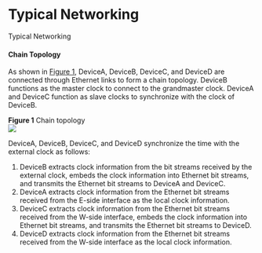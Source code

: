 Typical Networking
==================

Typical Networking

#### Chain Topology

As shown in [Figure 1](#EN-US_CONCEPT_0000001564119917__fig1718316114521), DeviceA, DeviceB, DeviceC, and DeviceD are connected through Ethernet links to form a chain topology. DeviceB functions as the master clock to connect to the grandmaster clock. DeviceA and DeviceC function as slave clocks to synchronize with the clock of DeviceB.

**Figure 1** Chain topology  
![](figure/en-us_image_0000001564119957.png)

DeviceA, DeviceB, DeviceC, and DeviceD synchronize the time with the external clock as follows:

1. DeviceB extracts clock information from the bit streams received by the external clock, embeds the clock information into Ethernet bit streams, and transmits the Ethernet bit streams to DeviceA and DeviceC.
2. DeviceA extracts clock information from the Ethernet bit streams received from the E-side interface as the local clock information.
3. DeviceC extracts clock information from the Ethernet bit streams received from the W-side interface, embeds the clock information into Ethernet bit streams, and transmits the Ethernet bit streams to DeviceD.
4. DeviceD extracts clock information from the Ethernet bit streams received from the W-side interface as the local clock information.